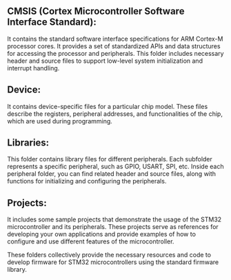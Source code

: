 ## CMSIS (Cortex Microcontroller Software Interface Standard):
It contains the standard software interface specifications for ARM Cortex-M processor cores. It provides a set of standardized APIs and data structures for accessing the processor and peripherals. This folder includes necessary header and source files to support low-level system initialization and interrupt handling.

## Device:
It contains device-specific files for a particular chip model. These files describe the registers, peripheral addresses, and functionalities of the chip, which are used during programming.

## Libraries:
This folder contains library files for different peripherals. Each subfolder represents a specific peripheral, such as GPIO, USART, SPI, etc. Inside each peripheral folder, you can find related header and source files, along with functions for initializing and configuring the peripherals.

## Projects:
It includes some sample projects that demonstrate the usage of the STM32 microcontroller and its peripherals. These projects serve as references for developing your own applications and provide examples of how to configure and use different features of the microcontroller.

These folders collectively provide the necessary resources and code to develop firmware for STM32 microcontrollers using the standard firmware library.